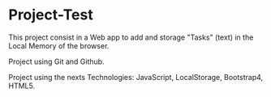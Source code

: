 # Project-Test

This project consist in a Web app to add and storage "Tasks" (text) in the Local Memory of the browser.

Project using Git and Github.

Project using the nexts Technologies:
JavaScript,
LocalStorage,
Bootstrap4,
HTML5.
